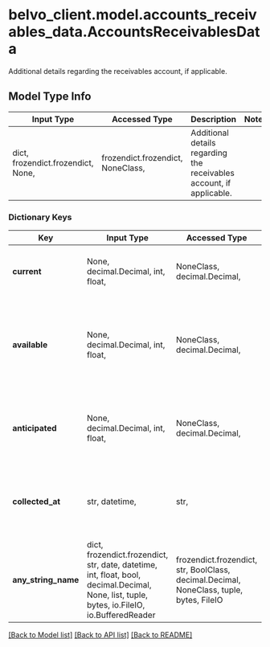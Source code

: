 # belvo_client.model.accounts_receivables_data.AccountsReceivablesData

Additional details regarding the receivables account, if applicable.

## Model Type Info
Input Type | Accessed Type | Description | Notes
------------ | ------------- | ------------- | -------------
dict, frozendict.frozendict, None,  | frozendict.frozendict, NoneClass,  | Additional details regarding the receivables account, if applicable. | 

### Dictionary Keys
Key | Input Type | Accessed Type | Description | Notes
------------ | ------------- | ------------- | ------------- | -------------
**current** | None, decimal.Decimal, int, float,  | NoneClass, decimal.Decimal,  | The total sum of all receivables (&#x60;available&#x60; + &#x60;anticipated&#x60;) | value must be a 32 bit float
**available** | None, decimal.Decimal, int, float,  | NoneClass, decimal.Decimal,  | The amount that the owner of the account will receive according to an established date. | value must be a 32 bit float
**anticipated** | None, decimal.Decimal, int, float,  | NoneClass, decimal.Decimal,  | The amount that the owner of the account received earlier than contracted. | value must be a 32 bit float
**collected_at** | str, datetime,  | str,  | The ISO-8601 timestamp when the data point was collected. | value must conform to RFC-3339 date-time
**any_string_name** | dict, frozendict.frozendict, str, date, datetime, int, float, bool, decimal.Decimal, None, list, tuple, bytes, io.FileIO, io.BufferedReader | frozendict.frozendict, str, BoolClass, decimal.Decimal, NoneClass, tuple, bytes, FileIO | any string name can be used but the value must be the correct type | [optional]

[[Back to Model list]](../../README.md#documentation-for-models) [[Back to API list]](../../README.md#documentation-for-api-endpoints) [[Back to README]](../../README.md)

